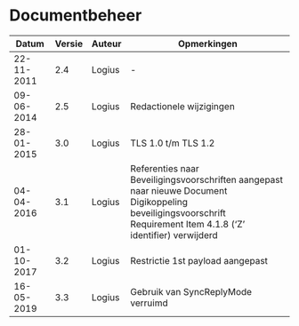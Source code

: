 # Documentbeheer

| Datum      | Versie | Auteur | Opmerkingen                                                                                                     |
|------------|--------|--------|-----------------------------------------------------------------------------------------------------------------|
| 22-11-2011 | 2.4    | Logius | \-                                                                                                              |
| 09-06-2014 | 2.5    | Logius | Redactionele wijzigingen                                                                                        |
| 28-01-2015 | 3.0    | Logius | TLS 1.0 t/m TLS 1.2                                                                                             |
| 04-04-2016 | 3.1    | Logius | Referenties naar Beveiligingsvoorschriften aangepast naar nieuwe Document Digikoppeling beveiligingsvoorschrift<br>Requirement Item 4.1.8 (‘Z’ identifier) verwijderd |
| 01-10-2017 | 3.2    | Logius | Restrictie 1st payload aangepast                                                                                |
| 16-05-2019 | 3.3    | Logius | Gebruik van SyncReplyMode verruimd                                                                              |